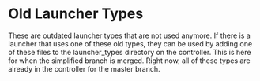# Old Launcher Types

These are outdated launcher types that are not used anymore. If there is a launcher that uses one of these old types, they can be used by adding one of these files to the launcher_types directory on the controller. This is here for when the simplified branch is merged. Right now, all of these types are already in the controller for the master branch.